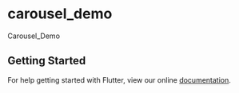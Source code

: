 # carousel_demo

Carousel_Demo

## Getting Started

For help getting started with Flutter, view our online
[documentation](https://flutter.io/).
